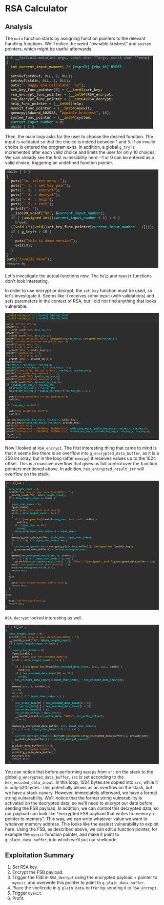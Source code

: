 # RSA Calculator
## Analysis

The `main` function starts by assigning function pointers to the relevant handling functions.
We'll notice the weird "pwnable.krisbest" and `system` pointers, which might be useful afterwards.

![img.png](img.png)

Then, the main loop asks for the user to choose the desired function.
The input is validated so that the choice is indeed between 1 and 5.
If an invalid choice is entered the program exits.
In addition, a global `g_try` is incremented after each valid choice and limits the user for only 10 choices.
We can already see the first vulnerability here: -1 or 0 can be entered as a valid choice, triggering an undefined function pointer.

![img_1.png](img_1.png)

Let's investigate the actual functions now.
The `help` and `myexit` functions don't look interesting.

In order to use encrypt or decrypt, the `set_key` function must be used, so let's investigate it.
Seems like it receives some input (with validations) and sets parameters in the context of RSA, but I did not find anything that looks vulnerable.

![img_2.png](img_2.png)

Now I looked at `RSA_encrypt`.
The first interesting thing that came to mind is that it seems like there is an overflow into `g_encrypted_data_buffer`,
as it is a 256 int array, but in the loop (after `memcpy`) it receives values up to the 1024 offset.
This is a massive overflow that gives us full control over the function pointers mentioned above.
In addition, `hex_encrypted_result_str` will overflow on the stack.

![img_3.png](img_3.png)

`RSA_decrypt` looked interesting as well.

![img_4.png](img_4.png)

You can notice that before performing `memcpy` from `src` on the stack to the global `g_encrypted_data_buffer`,
`src` is set according to the `hex_encoded_data_input`.
In this loop, 1024 bytes are copied into `src`, while it is only 520 bytes.
This potentially allows us an overflow on the stack, but we have a stack canary.
However, immediately afterward, we have a format string vulnerability.
We'll notice that the format string vulnerability is activated on the decrypted data, 
so we'll need to encrypt our data before sending the FSB payload.
In addition, we can control this decrypted data, so our payload can look like "encrypted FSB payload that writes to memory + pointer to memory".
This way, we can write whatever value we want to whatever memory address.
This looks like the easiest vulnerability to exploit here.
Using the FSB, as described above, we can edit a function pointer, for example the `myexit` function pointer, 
and make it point to `g_plain_data_buffer`, into which we'll put our shellcode.

## Exploitation Summary
1. Set RSA key.
2. Encrypt the FSB payload.
3. Trigger the FSB in `RSA_decrypt` using the encrypted payload + pointer to `myexit`, and overwrite this pointer to point to `g_plain_data_buffer`.
4. Place the shellcode in `g_plain_data_buffer` by sending it to `RSA_encrypt`.
5. Trigger `myexit`.
6. Profit.